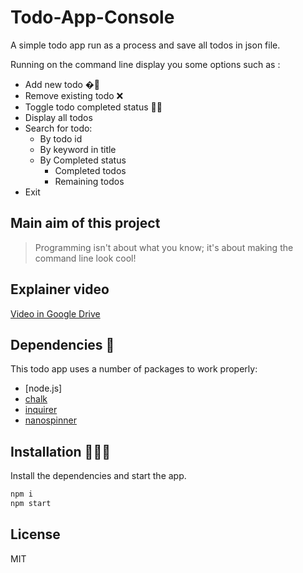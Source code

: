 # Todo-App-Console
A simple todo app run as a process and save all todos in json file.

Running on the command line display you some options such as :
* Add new todo �📃
* Remove existing todo ❌
* Toggle todo completed status 👌🏻
* Display all todos
* Search for todo:
  * By todo id
  * By keyword in title
  * By Completed status
    * Completed todos
    * Remaining todos
* Exit 


## Main aim of this project

> Programming isn't about what you know; it's about making the command line look cool!

## Explainer video
[Video in Google Drive](https://drive.google.com/drive/folders/1KcGsvKpahdBQcAE8sTg3QsbR4RdewyJQ?usp=sharing)

## Dependencies 🏬

This todo app uses a number of packages to work properly:
- [node.js]
- [chalk](https://www.npmjs.com/package/chalk)
- [inquirer](https://www.npmjs.com/package/inquirer)
- [nanospinner](https://www.npmjs.com/package/nanospinner)

## Installation 👨🏻‍🏫

Install the dependencies and start the app.

```sh
npm i
npm start
```

## License 

MIT
